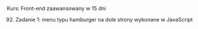 Kurs: Front-end zaawansowany w 15 dni

92. Zadanie 1: menu typu hamburger na dole strony wykonane w JavaScript